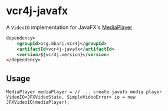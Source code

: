# vcr4j-javafx

A `VideoIO` implementation for JavaFX's [MediaPlayer](https://docs.oracle.com/javase/8/javafx/api/javafx/scene/media/MediaPlayer.html)

```xml
dependency>
    <groupId>org.mbari.vcr4j</groupId>
    <artifactId>vcr4j-javafx</artifactId>
    <version>${vcr4j.version}</version>
</dependency>
```


## Usage

```
MediaPlayer mediaPlayer = // ... create javafx media player
VideoIO<JFXVideoState, SimpleVideoError> io = new JFXVideoIO(mediaPlayer);
```